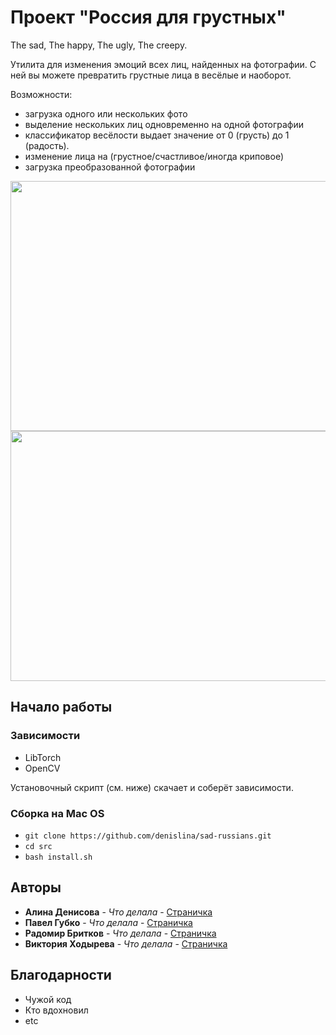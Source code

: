 # Проект "Россия для грустных"

The sad, The happy, The ugly, The creepy.

Утилита для изменения эмоций всех лиц, найденных на фотографии.
С ней вы можете превратить грустные лица в весёлые и наоборот.

Возможности:
- загрузка одного или нескольких фото
- выделение нескольких лиц одновременно на одной фотографии
- классификатор весёлости выдает значение от 0 (грусть) до 1 (радость).
- изменение лица на (грустное/счастливое/иногда криповое)
- загрузка преобразованной фотографии

<img src="https://pp.userapi.com/c850136/v850136493/13f0cc/bHQNApSwdrg.jpg" width="700" height="400">

<img src="https://pp.userapi.com/c844417/v844417493/1fde54/JUI0kEWwXIU.jpg" width="700" height="400">

## Начало работы

### Зависимости

- LibTorch
- OpenCV

Установочный скрипт (см. ниже) скачает и соберёт зависимости. 

### Сборка на Mac OS

- `git clone https://github.com/denislina/sad-russians.git`
- `cd src`
- `bash install.sh`

## Авторы

* **Алина Денисова** - *Что делала* - [Страничка](https://github.com/PurpleBooth)
* **Павел Губко** - *Что делала* - [Страничка](https://github.com/PurpleBooth)
* **Радомир Бритков** - *Что делала* - [Страничка](https://github.com/PurpleBooth)
* **Виктория Ходырева** - *Что делала* - [Страничка](https://github.com/PurpleBooth)

## Благодарности

* Чужой код
* Кто вдохновил
* etc
